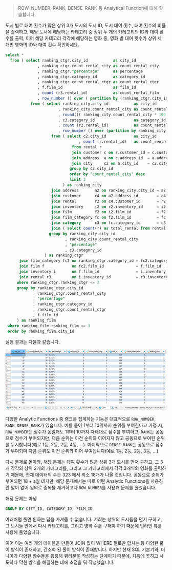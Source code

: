 > ROW_NUMBER, RANK, DENSE_RANK 등 Analytical Function에 대해 학습합니다.

도시 별로 대여 횟수가 많은 상위 3개 도시의 도시 ID, 도시 대여 횟수, 대여 횟수의 비율을 출력하고, 해당 도시에 해당하는 카테고리 중 상위 두 개의 카테고리의 ID와 대여 횟수를 출력, 이어 해당 카테고리 각각에 해당하는 영화 중, 영화 별 대여 횟수가 상위 세 개인 영화의 ID와 대여 횟수 확인하세요.

```sql
select *
  from ( select ranking_ctgr.city_id	       as city_id	
		      , ranking_ctgr.count_rental_city as count_rental_city
		      , ranking_ctgr."percentage"      as percentage
			  , ranking_ctgr.category_id	   as category_id
			  , ranking_ctgr.count_rental_ctgr as count_rental_ctgr
		      , f.film_id 					   as film_id
			  , count (r3.rental_id)		   as count_rental_film
			  , row_number () over ( partition by (ranking_ctgr.city_id, ranking_ctgr.category_id) order by count (r3.rental_id) desc ) as ranking_film
		   from ( select ranking_city.city_id 			as city_id
					   , ranking_city.count_rental_city as count_rental_city
					   , round((( ranking_city.count_rental_city * 100 )::numeric / total_rental.total_rental), 3) || '%' as percentage
					   , c3.category_id 	  			as category_id
					   , count (r2.rental_id) 			as count_rental_ctgr
					   , row_number () over (partition by ranking_city.city_id order by count (r2.rental_id) desc )       as ranking_ctgr
			  		from ( select c2.city_id 			as city_id
						  		, count (r.rental_id)   as count_rental_city
						     from rental r 
						     join customer c on r.customer_id = c.customer_id 
						     join address  a on c.address_id  = a.address_id 
						     join city     c2 on a.city_id 	  = c2.city_id
						    group by c2.city_id 
						    order by "count_rental_city" desc
						    limit 3
				         ) as ranking_city
				    join address       a2 on ranking_city.city_id = a2.city_id 
				    join customer      c4 on a2.address_id        = c4.address_id 
				    join rental        r2 on c4.customer_id       = r2.customer_id  
				    join inventory     i2 on r2.inventory_id      = i2.inventory_id 
				    join film          f2 on i2.film_id           = f2.film_id 
				    join film_category fc on f2.film_id           = fc.film_id 
				    join category      c3 on fc.category_id       = c3.category_id
				    join ( select count(*) as total_rental from rental r4 ) as total_rental on 1 = 1
				   group by ranking_city.city_id
					 	  , ranking_city.count_rental_city
					 	  , "percentage"
					 	  , c3.category_id
				 ) as ranking_ctgr
	  join film_category fc2 on ranking_ctgr.category_id = fc2.category_id 
	  join film f 			 on fc2.film_id 			 = f.film_id 
	  join inventory i 		 on f.film_id 				 = i.inventory_id 
	  join rental r3 		 on i.inventory_id 			 = r3.inventory_id 
	 where ranking_ctgr.ranking_ctgr <= 2
	 group by ranking_ctgr.city_id
			, ranking_ctgr.count_rental_city
			, "percentage"
			, ranking_ctgr.category_id
			, ranking_ctgr.count_rental_ctgr
			, f.film_id
	 ) as ranking_film
 where ranking_film.ranking_film <= 3
 order by ranking_film.city_id
```

실행 결과는 다음과 같습니다.

![](./images/image.png)

다양한 Analytic Functions 중 랭크를 집계하는 기능은 대표적으로 <code>ROW_NUMBER</code>, <code>RANK</code>, <code>DENSE_RANK</code>가 있습니다. 예를 들어 1부터 10위까지 순위를 부여한다고 가정 시, <code>ROW_NUMBER</code>는 점수가 동일해도 1부터 10까지 차례대로 점수를 부여하고, <code>RANK</code>는 공동으로 점수가 부여되지만, 다음 순위는 이전 순위와 이어지지 않고 공동으로 부여된 순위를 무시합니다(예로 1등, 2등, 2등, 4등, ...). 마지막으로 <code>DENSE_RANK</code>는 공동으로 점수가 부여되며 다음 순위도 이전 순위와 이어 부여됩니다(예로 1등, 2등, 2등, 3등, ...).

다시 문제로 돌아와, 해당 문제는 대여 횟수가 많은 상위 3개 도시를 먼저 구하고, 그 3개 각각의 상위 2개의 카테고리를, 그리고 그 카테고리에서 각각 3개씩의 영화를 출력하기 때문에, 전체 데이터의 수는 3*2*3 해서 최소 18개가 나올 것입니다. 공동으로 순위가 부여되면 18 + a일 테지만, 해당 문제에서는 따로 어떤 Analytic Functions을 사용하란 말이 없어 임의로 중복을 제거하고자 <code>ROW_NUMBER</code>를 사용해 문제를 풀었습니다.

해당 문제는 마냥 

```sql
GROUP BY CITY_ID, CATEGORY_ID, FILM_ID
```

아래처럼 풀면 원하는 답을 가져올 수 없습니다. 저희는 상위의 도시들을 먼저 구하고, 그 도시들 안에서 다시 카테고리를, 그리고 영화 수를 구해야 하기 때문에 인라인 뷰를 사용해 풀었습니다.

이어 이는 여러 개의 테이블을 만들어 JOIN 없이 WHERE 절로만 합치는 등 다양한 풀이 방식이 존재하고, 간소화 된 풀이 방식이 존재합니다. 하지만 현재 SQL 기본기와, 더 나아가 다양한 함수들을 응용해 쿼리문을 작성하는 단계이기 때문에, 처음에 꽂히고 시도하다 막힌 방식을 해결하는 데에 초점을 둬 작성했습니다.